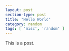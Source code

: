 ```yaml
---
layout: post
section-type: post
title: "Hello World"
category: random
tags: [ 'misc', 'random' ]
---
```


This is a post.

